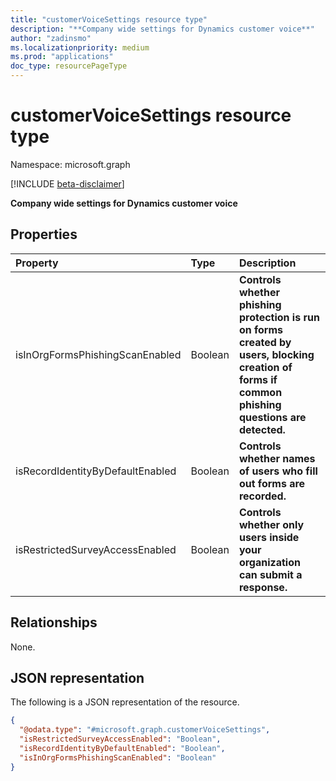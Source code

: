 ```yaml
---
title: "customerVoiceSettings resource type"
description: "**Company wide settings for Dynamics customer voice**"
author: "zadinsmo"
ms.localizationpriority: medium
ms.prod: "applications"
doc_type: resourcePageType
---
```


# customerVoiceSettings resource type

Namespace: microsoft.graph

[!INCLUDE [beta-disclaimer](../../includes/beta-disclaimer.md)]

**Company wide settings for Dynamics customer voice**

## Properties
|Property|Type|Description|
|:---|:---|:---|
|isInOrgFormsPhishingScanEnabled|Boolean|**Controls whether phishing protection is run on forms created by users, blocking creation of forms if common phishing questions are detected.**|
|isRecordIdentityByDefaultEnabled|Boolean|**Controls whether names of users who fill out forms are recorded.**|
|isRestrictedSurveyAccessEnabled|Boolean|**Controls whether only users inside your organization can submit a response.**|

## Relationships
None.

## JSON representation
The following is a JSON representation of the resource.
<!-- {
  "blockType": "resource",
  "@odata.type": "microsoft.graph.customerVoiceSettings"
}
-->
``` json
{
  "@odata.type": "#microsoft.graph.customerVoiceSettings",
  "isRestrictedSurveyAccessEnabled": "Boolean",
  "isRecordIdentityByDefaultEnabled": "Boolean",
  "isInOrgFormsPhishingScanEnabled": "Boolean"
}
```

